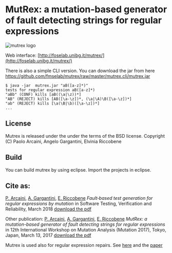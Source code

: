 # MutRex: a mutation-based generator of fault detecting strings for regular expressions

![mutrex logo](https://raw.githubusercontent.com/fmselab/mutrex/master/mutrexweb/WebContent/icon/mutrex_mid.png)

Web interface: [http://foselab.unibg.it/mutrex/](http://foselab.unibg.it/mutrex/)

There is also a simple CLI version. You can download the jar from here <https://github.com/fmselab/mutrex/raw/master/mutrex.cli/mutrex.jar>
```
$ java -jar  mutrex.jar "aB([a-z]*)"
tests for regular expression aB([a-z]*)
"aBb" (CONF) kills [aB((\a|\z))*]
"AB" (REJECT) kills [AB([\a-\z])*, (\a|\A)\B([\a-\z])*]
"ab" (REJECT) kills [\a(\B|\b)([\a-\z])*]
...
```
## License

Mutrex is released under the under the terms of the BSD license. 
Copyright (C) Paolo Arcaini, Angelo Gargantini, Elvinia Riccobene

## Build

You can build mutrex by using eclipse. Import the projects in eclipse.

## Cite as:
[P. Arcaini](http://group-mmm.org/~arcaini/), [A. Gargantini](http://cs.unibg.it/gargantini/), [E. Riccobene](https://homes.di.unimi.it/riccobene/)
*Fault‐based test generation for regular expressions by mutation*
in Software Testing, Verification and Reliability, March 2018
[download the pdf](https://cs.unibg.it/gargantini/research/papers/mutrexSIstvr2017.pdf)

Other publication:
[P. Arcaini](http://group-mmm.org/~arcaini/), [A. Gargantini](http://cs.unibg.it/gargantini/), [E. Riccobene](https://homes.di.unimi.it/riccobene/)
*MutRex: a mutation-based generator of fault detecting strings for regular expressions*
in 12th International Workshop on Mutation Analysis (Mutation 2017), Tokyo, Japan, March 13, 2017
[download the pdf](http://cs.unibg.it/gargantini/research/papers/mutrex_mutation17.pdf)

Mutrex is used also for regular expression repairs. See [here](https://foselab.unibg.it/tearrex/) and the [paper](https://cs.unibg.it/gargantini/research/papers/regexRepair_ICTSS2018.pdf)
